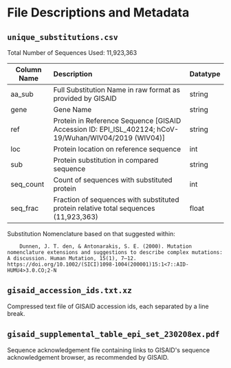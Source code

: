 File Descriptions and Metadata
==============================

## `unique_substitutions.csv`

Total Number of Sequences Used: 11,923,363

| Column Name | Description                                                                                           | Datatype |
|-------------|:------------------------------------------------------------------------------------------------------|----------|
| aa_sub      | Full Substitution Name in raw format as provided by GISAID                                            | string   |
| gene        | Gene Name                                                                                             | string   |
| ref         | Protein in Reference Sequence [GISAID Accession ID: EPI_ISL_402124; hCoV-19/Wuhan/WIV04/2019 (WIV04)] | string   |
| loc         | Protein location on reference sequence                                                                | int      |
| sub         | Protein substitution in compared sequence                                                             | string   |
| seq_count   | Count of sequences with substituted protein                                                           | int      |
| seq_frac    | Fraction of sequences with substituted protein relative total sequences (11,923,363)                  | float    |

Substitution Nomenclature based on that suggested within:

        Dunnen, J. T. den, & Antonarakis, S. E. (2000). Mutation nomenclature extensions and suggestions to describe complex mutations: A discussion. Human Mutation, 15(1), 7–12. https://doi.org/10.1002/(SICI)1098-1004(200001)15:1<7::AID-HUMU4>3.0.CO;2-N


## `gisaid_accession_ids.txt.xz`

Compressed text file of GISAID accession ids, each separated by a line break.


## `gisaid_supplemental_table_epi_set_230208ex.pdf`

Sequence acknowledgement file containing links to GISAID's sequence acknowledgement browser, as recommended by GISAID.